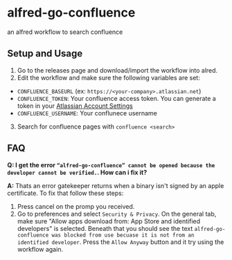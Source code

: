 # alfred-go-confluence

an alfred workflow to search confluence

## Setup and Usage

1. Go to the releases page and download/import the workflow into alred.
2. Edit the workflow and make sure the following variables are set:

* `CONFLUENCE_BASEURL` (ex: `https://<your-company>.atlassian.net`)
* `CONFLUENCE_TOKEN`: Your confluence access token.  You can generate a token in your [Atlassian Account Settings](https://id.atlassian.com/manage-profile/security/api-tokens)
* `CONFLUENCE_USERNAME`: Your conflunece username

3. Search for confluence pages with `confluence <search>`

## FAQ

**Q: I get the error `“alfred-go-confluence” cannot be opened because the developer cannot be verified.`.  How can i fix it?**

**A:** Thats an error gatekeeper returns when a binary isn't signed by an apple certificate.  To fix that follow these steps:

  1. Press cancel on the promp you received.
  2. Go to preferences and select `Security & Privacy`.  On the general tab, make sure "Allow apps download from: App Store and identified developers" is selected.  Beneath that you should see the text `alfred-go-confluence was blocked from use becuase it is not from an identified developer`.  Press the `Allow Anyway` button and it try using the workflow again.
